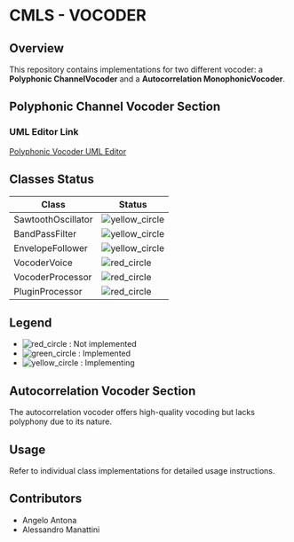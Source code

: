# CMLS - VOCODER

## Overview
This repository contains implementations for two different vocoder: a **Polyphonic ChannelVocoder** and a **Autocorrelation MonophonicVocoder**.

## Polyphonic Channel Vocoder Section
### UML Editor Link
[Polyphonic Vocoder UML Editor](https://lucid.app/lucidchart/ab4a26a6-fc86-46e5-888e-316cc1204135/edit?viewport_loc=-1135%2C-415%2C3913%2C1628%2C0_0&invitationId=inv_0c0c533d-3a09-4dd8-8d4a-a29dd9f9e304)

## Classes Status

| Class               | Status         |
|---------------------|----------------|
| SawtoothOscillator  | ![yellow_circle](https://via.placeholder.com/15/FFEB3B/000000?text=+)  |
| BandPassFilter      | ![yellow_circle](https://via.placeholder.com/15/FFEB3B/000000?text=+)  |
| EnvelopeFollower    | ![yellow_circle](https://via.placeholder.com/15/FFEB3B/000000?text=+)  |
| VocoderVoice        | ![red_circle](https://via.placeholder.com/15/F44336/000000?text=+)     |
| VocoderProcessor    | ![red_circle](https://via.placeholder.com/15/F44336/000000?text=+)     |
| PluginProcessor     | ![red_circle](https://via.placeholder.com/15/F44336/000000?text=+)     |

## Legend
- ![red_circle](https://via.placeholder.com/15/F44336/000000?text=+) : Not implemented
- ![green_circle](https://via.placeholder.com/15/4CAF50/000000?text=+) : Implemented
- ![yellow_circle](https://via.placeholder.com/15/FFEB3B/000000?text=+) : Implementing


## Autocorrelation Vocoder Section
The autocorrelation vocoder offers high-quality vocoding but lacks polyphony due to its nature.

## Usage
Refer to individual class implementations for detailed usage instructions.

## Contributors
- Angelo Antona
- Alessandro Manattini
